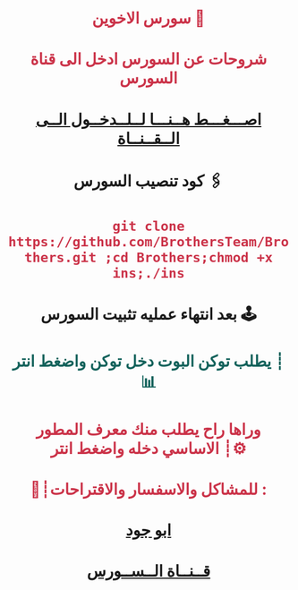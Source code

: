 # <p align="center" style="color:#cb3349" >سورس الاخوين 📡

# <p align="center" style="color:#cb3349" > شروحات عن السورس ادخل الى قناة السورس

# <p align="center" style="color:#cb3349" > [اصـــغـــط هــنـــا لــلــدخــول الــى الــقــنــاة](https://telegram.me/cgngv) <br>

# <p align="center"> كود تنصيب السورس 🖇

 # <p align="center" style="color:#cb3349" > `git clone https://github.com/BrothersTeam/Brothers.git ;cd Brothers;chmod +x ins;./ins`

# <p align="center"> بعد انتهاء عمليه تثبيت السورس 🕹

# <p align="center" style="color: #14635c;" >يطلب توكن البوت دخل توكن واضغط انتر ┊📊

 

# <p align="center" style="color:#cb3349" > وراها راح يطلب منك معرف المطور الاساسي دخله واضغط انتر ┊⚙️

# <p align="center" style="color:#cb3349" > 💬┊للمشاكل والاسفسار والاقتراحات :

  

# <p align="center" style="color:#cb3349" > [ابو جود](https://telegram.me/sajad14p) <br>

  

  

# <p align="center" style="color:#cb3349" > [قــنــاة الــســورس](https://telegram.me/cgngv) <br>


